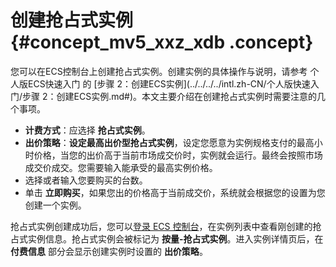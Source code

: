 # 创建抢占式实例 {#concept_mv5_xxz_xdb .concept}

您可以在ECS控制台上创建抢占式实例。创建实例的具体操作与说明，请参考 个人版ECS快速入门 的 [步骤 2：创建ECS实例](../../../../intl.zh-CN/个人版快速入门/步骤 2：创建ECS实例.md#)。本文主要介绍在创建抢占式实例时需要注意的几个事项。

-   **计费方式**：应选择 **抢占式实例**。
-   **出价策略**：**设定最高出价型抢占式实例**，设定您愿意为实例规格支付的最高小时价格，当您的出价高于当前市场成交价时，实例就会运行。最终会按照市场成交价成交。您需要输入能承受的最高实例价格。
-   选择或者输入您要购买的台数。
-   单击 **立即购买**，如果您出的价格高于当前成交价，系统就会根据您的设置为您创建一个实例。

抢占式实例创建成功后，您可以[登录 ECS 控制台](https://ecs.console.aliyun.com/#/home)，在实例列表中查看刚创建的抢占式实例信息。抢占式实例会被标记为 **按量-抢占式实例**。进入实例详情页后，在 **付费信息** 部分会显示创建实例时设置的 **出价策略**。

